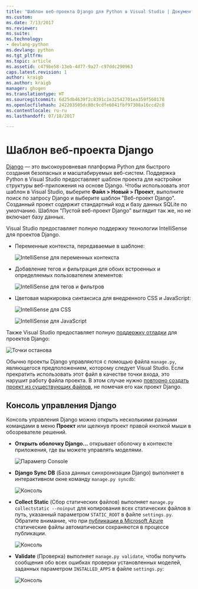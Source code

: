 ```yaml
---
title: "Шаблон веб-проекта Django для Python в Visual Studio | Документация Майкрософт"
ms.custom: 
ms.date: 7/13/2017
ms.reviewer: 
ms.suite: 
ms.technology:
- devlang-python
ms.devlang: python
ms.tgt_pltfrm: 
ms.topic: article
ms.assetid: c479be58-13eb-4d77-9a27-c97ddc290963
caps.latest.revision: 1
author: kraigb
ms.author: kraigb
manager: ghogen
ms.translationtype: HT
ms.sourcegitcommit: 6d25db4639f2c8391c1e32542701ea359f560178
ms.openlocfilehash: 242203505dc80c9cdfe6041fbf97308a16ccd2c8
ms.contentlocale: ru-ru
ms.lasthandoff: 07/18/2017

---
```


# <a name="django-web-project-template"></a>Шаблон веб-проекта Django

[Django](https://www.djangoproject.com/) — это высокоуровневая платформа Python для быстрого создания безопасных и масштабируемых веб-систем. Поддержка Python в Visual Studio предоставляет шаблон проекта для настройки структуры веб-приложения на основе Django. Чтобы использовать этот шаблон в Visual Studio, выберите **Файл > Новый > Проект**, выполните поиск по запросу Django и выберите шаблон "Веб-проект Django". Созданный проект содержит стандартный код и базу данных SQLite по умолчанию. Шаблон "Пустой веб-проект Django" выглядит так же, но не включает базу данных.

Visual Studio предоставляет полную поддержку технологии IntelliSense для проектов Django.

- Переменные контекста, передаваемые в шаблоне:

    ![IntelliSense для переменных контекста](media/template-django-intellisense.png)

- Добавление тегов и фильтрация для обоих встроенных и определяемых пользователем элементов:

    ![IntelliSense для тегов и фильтров](media/template-django-intellisense-filter.png)

- Цветовая маркировка синтаксиса для внедренного CSS и JavaScript:

    ![IntelliSense для CSS](media/template-django-intellisense-css.png)

    ![IntelliSense для JavaScript](media/template-django-intellisense-js.png)


Также Visual Studio предоставляет полную [поддержку отладки](debugging.md) для проектов Django: 

![Точки останова](media/template-django-debugging.png)

Обычно проекты Django управляются с помощью файла `manage.py`, являющегося предположением, которому следует Visual Studio. Если прекратить использовать этот файл в качестве точки входа, это нарушит работу файла проекта. В этом случае нужно [повторно создать проект из существующих файлов](python-projects.md#creating-a-project-from-existing-files), не помечая его как проект Django.


## <a name="django-management-console"></a>Консоль управления Django

Консоль управления Django можно открыть несколькими разными командами в меню **Проект** или щелкнув проект правой кнопкой мыши в обозревателе решений.

- **Открыть оболочку Django...** открывает оболочку в контексте приложения, где вы можете управлять моделями.

    ![Параметр Console](media/template-django-console-shell.png)

- **Django Sync DB** (База данных синхронизации Django) выполняет в интерактивном окне команду `manage.py syncdb`:

    ![Консоль](media/template-django-console-sync-db.png)

- **Collect Static** (Сбор статических файлов) выполняет `manage.py collectstatic --noinput` для копирования всех статических файлов в путь, указанный параметром `STATIC_ROOT` в файле `settings.py`. Обратите внимание, что при [публикации в Microsoft Azure](template-web.md#publishing-to-azure-app-service) статические файлы автоматически сохраняются в процессе публикации.

    ![Консоль](media/template-django-console-collect-static.png)

- **Validate** (Проверка) выполняет `manage.py validate`, чтобы получить сообщения обо всех ошибках проверки установленных моделей, заданных параметром `INSTALLED_APPS` в файле `settings.py`:

    ![Консоль](media/template-django-console-validate.png)

